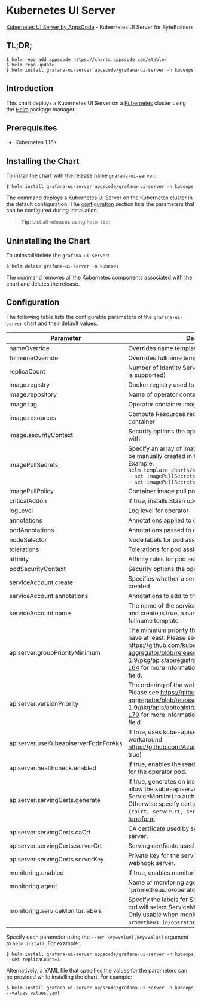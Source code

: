 # Kubernetes UI Server

[Kubernetes UI Server by AppsCode](https://github.com/kubeops/ui-server) - Kubernetes UI Server for ByteBuilders

## TL;DR;

```console
$ helm repo add appscode https://charts.appscode.com/stable/
$ helm repo update
$ helm install grafana-ui-server appscode/grafana-ui-server -n kubeops
```

## Introduction

This chart deploys a Kubernetes UI Server on a [Kubernetes](http://kubernetes.io) cluster using the [Helm](https://helm.sh) package manager.

## Prerequisites

- Kubernetes 1.16+

## Installing the Chart

To install the chart with the release name `grafana-ui-server`:

```console
$ helm install grafana-ui-server appscode/grafana-ui-server -n kubeops
```

The command deploys a Kubernetes UI Server on the Kubernetes cluster in the default configuration. The [configuration](#configuration) section lists the parameters that can be configured during installation.

> **Tip**: List all releases using `helm list`

## Uninstalling the Chart

To uninstall/delete the `grafana-ui-server`:

```console
$ helm delete grafana-ui-server -n kubeops
```

The command removes all the Kubernetes components associated with the chart and deletes the release.

## Configuration

The following table lists the configurable parameters of the `grafana-ui-server` chart and their default values.

|              Parameter               |                                                                                                                                                                           Description                                                                                                                                                                           |       Default       |
|--------------------------------------|-----------------------------------------------------------------------------------------------------------------------------------------------------------------------------------------------------------------------------------------------------------------------------------------------------------------------------------------------------------------|---------------------|
| nameOverride                         | Overrides name template                                                                                                                                                                                                                                                                                                                                         | `""`                |
| fullnameOverride                     | Overrides fullname template                                                                                                                                                                                                                                                                                                                                     | `""`                |
| replicaCount                         | Number of Identity Server replicas to create (only 1 is supported)                                                                                                                                                                                                                                                                                              | `1`                 |
| image.registry                       | Docker registry used to pull operator image                                                                                                                                                                                                                                                                                                                     | `appscode`          |
| image.repository                     | Name of operator container image                                                                                                                                                                                                                                                                                                                                | `grafana-tools`     |
| image.tag                            | Operator container image tag                                                                                                                                                                                                                                                                                                                                    | `v0.0.1`            |
| image.resources                      | Compute Resources required by the operator container                                                                                                                                                                                                                                                                                                            | `{}`                |
| image.securityContext                | Security options the operator container should run with                                                                                                                                                                                                                                                                                                         | `{}`                |
| imagePullSecrets                     | Specify an array of imagePullSecrets. Secrets must be manually created in the namespace. <br> Example: <br> `helm template charts/stash \` <br> `--set imagePullSecrets[0].name=sec0 \` <br> `--set imagePullSecrets[1].name=sec1`                                                                                                                              | `[]`                |
| imagePullPolicy                      | Container image pull policy                                                                                                                                                                                                                                                                                                                                     | `IfNotPresent`      |
| criticalAddon                        | If true, installs Stash operator as critical addon                                                                                                                                                                                                                                                                                                              | `false`             |
| logLevel                             | Log level for operator                                                                                                                                                                                                                                                                                                                                          | `3`                 |
| annotations                          | Annotations applied to operator deployment                                                                                                                                                                                                                                                                                                                      | `{}`                |
| podAnnotations                       | Annotations passed to operator pod(s).                                                                                                                                                                                                                                                                                                                          | `{}`                |
| nodeSelector                         | Node labels for pod assignment                                                                                                                                                                                                                                                                                                                                  | `{}`                |
| tolerations                          | Tolerations for pod assignment                                                                                                                                                                                                                                                                                                                                  | `[]`                |
| affinity                             | Affinity rules for pod assignment                                                                                                                                                                                                                                                                                                                               | `{}`                |
| podSecurityContext                   | Security options the operator pod should run with.                                                                                                                                                                                                                                                                                                              | `{"fsGroup":65535}` |
| serviceAccount.create                | Specifies whether a service account should be created                                                                                                                                                                                                                                                                                                           | `true`              |
| serviceAccount.annotations           | Annotations to add to the service account                                                                                                                                                                                                                                                                                                                       | `{}`                |
| serviceAccount.name                  | The name of the service account to use. If not set and create is true, a name is generated using the fullname template                                                                                                                                                                                                                                          | ``                  |
| apiserver.groupPriorityMinimum       | The minimum priority the webhook api group should have at least. Please see https://github.com/kubernetes/kube-aggregator/blob/release-1.9/pkg/apis/apiregistration/v1beta1/types.go#L58-L64 for more information on proper values of this field.                                                                                                               | `10000`             |
| apiserver.versionPriority            | The ordering of the webhook api inside of the group. Please see https://github.com/kubernetes/kube-aggregator/blob/release-1.9/pkg/apis/apiregistration/v1beta1/types.go#L66-L70 for more information on proper values of this field                                                                                                                            | `15`                |
| apiserver.useKubeapiserverFqdnForAks | If true, uses kube-apiserver FQDN for AKS cluster to workaround https://github.com/Azure/AKS/issues/522 (default true)                                                                                                                                                                                                                                          | `true`              |
| apiserver.healthcheck.enabled        | If true, enables the readiness and liveliness probes for the operator pod.                                                                                                                                                                                                                                                                                      | `false`             |
| apiserver.servingCerts.generate      | If true, generates on install/upgrade the certs that allow the kube-apiserver (and potentially ServiceMonitor) to authenticate operators pods. Otherwise specify certs in `apiserver.servingCerts.{caCrt, serverCrt, serverKey}`. See also: [example terraform](https://github.com/kubeops/installer/blob/master/charts/grafana-ui-server/example-terraform.tf) | `true`              |
| apiserver.servingCerts.caCrt         | CA certficate used by serving certificate of webhook server.                                                                                                                                                                                                                                                                                                    | `""`                |
| apiserver.servingCerts.serverCrt     | Serving certficate used by webhook server.                                                                                                                                                                                                                                                                                                                      | `""`                |
| apiserver.servingCerts.serverKey     | Private key for the serving certificate used by webhook server.                                                                                                                                                                                                                                                                                                 | `""`                |
| monitoring.enabled                   | If true, enables monitoring KubeDB operator                                                                                                                                                                                                                                                                                                                     | `false`             |
| monitoring.agent                     | Name of monitoring agent (either "prometheus.io/operator" or "prometheus.io/builtin")                                                                                                                                                                                                                                                                           | `"none"`            |
| monitoring.serviceMonitor.labels     | Specify the labels for ServiceMonitor. Prometheus crd will select ServiceMonitor using these labels. Only usable when monitoring agent is `prometheus.io/operator`.                                                                                                                                                                                             | `{}`                |


Specify each parameter using the `--set key=value[,key=value]` argument to `helm install`. For example:

```console
$ helm install grafana-ui-server appscode/grafana-ui-server -n kubeops --set replicaCount=1
```

Alternatively, a YAML file that specifies the values for the parameters can be provided while
installing the chart. For example:

```console
$ helm install grafana-ui-server appscode/grafana-ui-server -n kubeops --values values.yaml
```
